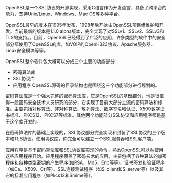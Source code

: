 OpenSSL是一个SSL协议的开源实现，采用C语言作为开发语言，具备了跨平台的能力，支持Unix/Linux、Windows、Mac OS等多种平台。

OpenSSL最早的版本在1995年发布，1998年后开始由OpenSSL项目组维护和开发。当前最新的版本是1.1.0 alpha版本，完全实现了对SSLv1、SSLv2、SSLv3和TLS的支持。。目前，OpenSSL已经得到了广泛的应用，许多类型的软件中的安全部分都使用了OpenSSL的库，如VOIP的OpenH323协议、Apache服务器、Linux安全模块等等。

OpenSSL整个软件包大概可以分成三个主要的功能部分：

  - 密码算法库
  - SSL协议库
  - 应用程序
OpenSSL源码的目录结构也是围绕这三个功能部分进行规划的。

密码算法库是一个强大完整的密码算法库，它是OpenSSL的基础部分，也是很值得一般密码安全技术人员研究的部分，它实现了目前大部分主流的密码算法和标准。主要包括对称算法、非对称算法、散列算法、数字签名和认证、X509数字证书标准、PKCS12、PKCS7等标准。其他两个功能部分SSL协议和应用程序都是基于这个库开发的。

在密码算法库的基础上实现的，SSL协议部分完全实现和封装了SSL协议的三个版本和TLS协议。使用协议库，你完全可以建立一个SSL服务器和SSL客户端。

应用程序是基于密码算法库和SSL协议库实现的命令，熟悉OpenSSL可以从使用这些应用程序开始。应用程序覆盖了密码技术的应用，主要包括了各种算法的加密程序和各种类型密钥的产生程序(如RSA、Md5、Enc等等)、证书签发和验证程序（如Ca、X509、Crl等）、SSL连接测试程序（如S\_client和S\_server等）以及其它的标准应用程序（如Pkcs12和Smime等）。
